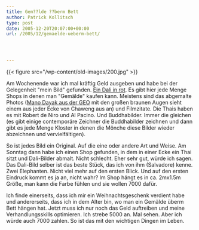 ```yaml
---
title: Gem??lde ??berm Bett
author: Patrick Kollitsch
type: post
date: 2005-12-20T20:07:00+00:00
url: /2005/12/gemaelde-ueberm-bett/




---
```

{{< figure src="/wp-content/old-images/200.jpg" >}}

Am Wochenende war ich mal kr&auml;ftig Geld ausgeben und habe bei der Gelegenheit "mein Bild" gefunden. [Ein Dali in rot][1]. Es gibt hier jede Menge Shops in denen man "Gem&auml;lde" kaufen kann. Meistens sind das abgemalte Photos ([Mano Dayak aus der GEO][2] mit den gro&szlig;en braunen Augen sieht einem aus jeder Ecke von Chaweng aus an) und Filmzitate. Die Thais haben es mit Robert de Niro und Al Pacino. Und Buddhabilder. Immer die gleichen (es gibt einige contempor&auml;re Zeichner die Buddhabilder zeichnen und dann gibt es jede Menge Kloster in denen die M&ouml;nche diese Bilder wieder abzeichnen und vervielf&auml;ltigen). 

So ist jedes Bild ein Original. Auf die eine oder andere Art und Weise. Am Sonntag dann habe ich einen Shop gefunden, in dem in einer Ecke ein Thai sitzt und Dali-Bilder abmalt. Nicht schlecht. Eher sehr gut, w&uuml;rde ich sagen. Das Dali-Bild selber ist das beste St&uuml;ck, das ich von ihm (Salvadore) kenne. Zwei Elephanten. Nicht viel mehr auf den ersten Blick. Und auf den ersten Eindruck kommt es ja an, nicht wahr? Im Shop h&auml;ngt es in ca. 2mx1.5m Gr&ouml;&szlig;e, man kann die Farbe f&uuml;hlen und sie wollen 7000 daf&uuml;r. 

Ich finde einerseits, dass ich mir ein Weihnachtsgeschenk verdient habe und andererseits, dass ich in dem Alter bin, wo man ein Gem&auml;lde &uuml;berm Bett h&auml;ngen hat. Jetzt muss ich nur noch das Geld auftreiben und meine Verhandlungsskills optimieren. Ich strebe 5000 an. Mal sehen. Aber ich w&uuml;rde auch 7000 zahlen. So ist das mit den wichtigen Dingen im Leben.

 [1]: http://www.3d-dali.com/Tour/elephants.htm
 [2]: http://www.geowebshop.de/webshop/servlet/ServletR?site=geo&page=PageProdukt&aktion_id=2885&subkategorie_key=magazines_geomagazines&kategorie_key=magazines&linkref=geowebshop_teaser_medium_bild